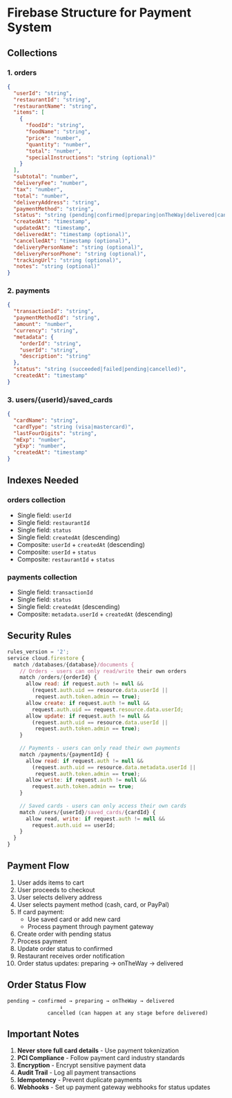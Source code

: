 # Firebase Structure for Payment System

## Collections

### 1. orders
```json
{
  "userId": "string",
  "restaurantId": "string", 
  "restaurantName": "string",
  "items": [
    {
      "foodId": "string",
      "foodName": "string",
      "price": "number",
      "quantity": "number",
      "total": "number",
      "specialInstructions": "string (optional)"
    }
  ],
  "subtotal": "number",
  "deliveryFee": "number",
  "tax": "number",
  "total": "number",
  "deliveryAddress": "string",
  "paymentMethod": "string",
  "status": "string (pending|confirmed|preparing|onTheWay|delivered|cancelled)",
  "createdAt": "timestamp",
  "updatedAt": "timestamp",
  "deliveredAt": "timestamp (optional)",
  "cancelledAt": "timestamp (optional)",
  "deliveryPersonName": "string (optional)",
  "deliveryPersonPhone": "string (optional)",
  "trackingUrl": "string (optional)",
  "notes": "string (optional)"
}
```

### 2. payments
```json
{
  "transactionId": "string",
  "paymentMethodId": "string",
  "amount": "number",
  "currency": "string",
  "metadata": {
    "orderId": "string",
    "userId": "string",
    "description": "string"
  },
  "status": "string (succeeded|failed|pending|cancelled)",
  "createdAt": "timestamp"
}
```

### 3. users/{userId}/saved_cards
```json
{
  "cardName": "string",
  "cardType": "string (visa|mastercard)",
  "lastFourDigits": "string",
  "mExp": "number",
  "yExp": "number",
  "createdAt": "timestamp"
}
```

## Indexes Needed

### orders collection
- Single field: `userId`
- Single field: `restaurantId`
- Single field: `status`
- Single field: `createdAt` (descending)
- Composite: `userId` + `createdAt` (descending)
- Composite: `userId` + `status`
- Composite: `restaurantId` + `status`

### payments collection
- Single field: `transactionId`
- Single field: `status`
- Single field: `createdAt` (descending)
- Composite: `metadata.userId` + `createdAt` (descending)

## Security Rules

```javascript
rules_version = '2';
service cloud.firestore {
  match /databases/{database}/documents {
    // Orders - users can only read/write their own orders
    match /orders/{orderId} {
      allow read: if request.auth != null && 
        (request.auth.uid == resource.data.userId || 
         request.auth.token.admin == true);
      allow create: if request.auth != null && 
        request.auth.uid == request.resource.data.userId;
      allow update: if request.auth != null && 
        (request.auth.uid == resource.data.userId || 
         request.auth.token.admin == true);
    }
    
    // Payments - users can only read their own payments
    match /payments/{paymentId} {
      allow read: if request.auth != null && 
        (request.auth.uid == resource.data.metadata.userId || 
         request.auth.token.admin == true);
      allow write: if request.auth != null && 
        request.auth.token.admin == true;
    }
    
    // Saved cards - users can only access their own cards
    match /users/{userId}/saved_cards/{cardId} {
      allow read, write: if request.auth != null && 
        request.auth.uid == userId;
    }
  }
}
```

## Payment Flow

1. User adds items to cart
2. User proceeds to checkout
3. User selects delivery address
4. User selects payment method (cash, card, or PayPal)
5. If card payment:
   - Use saved card or add new card
   - Process payment through payment gateway
6. Create order with pending status
7. Process payment
8. Update order status to confirmed
9. Restaurant receives order notification
10. Order status updates: preparing → onTheWay → delivered

## Order Status Flow

```
pending → confirmed → preparing → onTheWay → delivered
                 ↓
             cancelled (can happen at any stage before delivered)
```

## Important Notes

1. **Never store full card details** - Use payment tokenization
2. **PCI Compliance** - Follow payment card industry standards
3. **Encryption** - Encrypt sensitive payment data
4. **Audit Trail** - Log all payment transactions
5. **Idempotency** - Prevent duplicate payments
6. **Webhooks** - Set up payment gateway webhooks for status updates